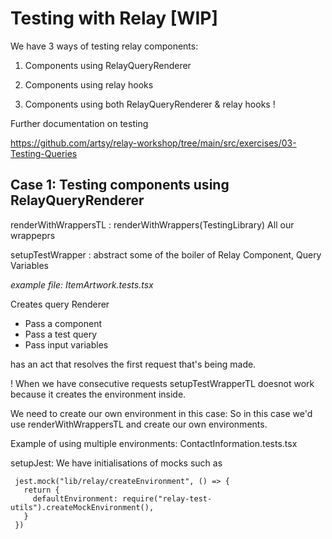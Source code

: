 # Testing with Relay [WIP]

We have 3 ways of testing relay components:

1. Components using RelayQueryRenderer

1. Components using relay hooks

1. Components using both RelayQueryRenderer & relay hooks !

Further documentation on testing

https://github.com/artsy/relay-workshop/tree/main/src/exercises/03-Testing-Queries

## Case 1: Testing components using RelayQueryRenderer

renderWithWrappersTL : renderWithWrappers(TestingLibrary)
All our wrappeprs

setupTestWrapper : abstract some of the boiler of Relay
Component,
Query
Variables

_example file: ItemArtwork.tests.tsx_

Creates query Renderer

- Pass a component
- Pass a test query
- Pass input variables

has an act that resolves the first request that's being made.

! When we have consecutive requests setupTestWrapperTL doesnot work because it creates the environment inside.

We need to create our own environment in this case:
So in this case we'd use renderWithWrappersTL and create our own environments.

Example of using multiple environments: ContactInformation.tests.tsx

setupJest:
We have initialisations of mocks such as

```
 jest.mock("lib/relay/createEnvironment", () => {
   return {
     defaultEnvironment: require("relay-test-utils").createMockEnvironment(),
   }
 })
```
